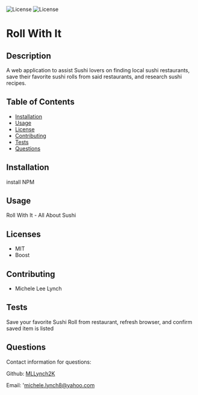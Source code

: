 
![License](https://img.shields.io/static/v1?label=License&message=MIT&color=BLUE) ![License](https://img.shields.io/static/v1?label=License&message=Boost&color=BLUE)
# Roll With It
## Description
A web application to assist Sushi lovers on finding local sushi restaurants, save their favorite sushi rolls from said restaurants, and research sushi recipes.
## Table of Contents
* [Installation](#installation)
* [Usage](#usage)
* [License](#license)
* [Contributing](#contributing)
* [Tests](#tests)
* [Questions](#questions)
## Installation
install NPM
## Usage
Roll With It - All About Sushi
## Licenses
* MIT  
* Boost
## Contributing
* Michele Lee Lynch
## Tests
Save your favorite Sushi Roll from restaurant, refresh browser, and confirm saved item is listed
## Questions
Contact information for questions:  

Github: [MLLynch2K](https://www.github.com/MLLynch2K)  

Email: 'michele.lynch8@yahoo.com
